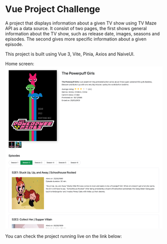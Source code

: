 # Vue Project Challenge

A project that displays information about a given TV show using TV Maze API as a data source.
It consist of two pages, the first shows general information about the TV show, such as release date, images, seasons and episodes.
The second gives more specific information about a given episode.

This project is built using Vue 3, Vite, Pinia, Axios and NaiveUI.

Home screen:
![Home screen page](src/assets/image.png)

You can check the project running live on the link below:
